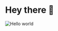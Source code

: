 # Hey there :wave:
<img src="https://tse4-mm.cn.bing.net/th/id/OIP.XXQ27P3aP6Wl5OJdtLbPigHaEK?pid=Api&rs=1" alt="Hello world">
